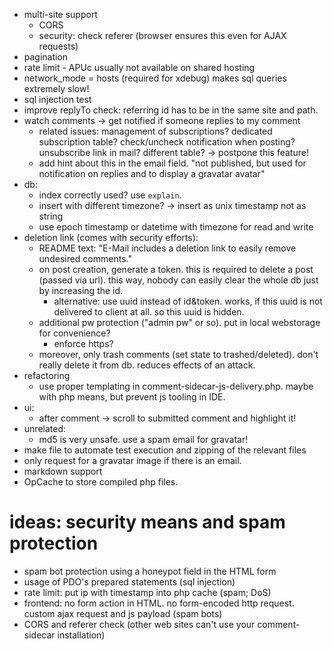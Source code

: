 - multi-site support
    - CORS
    - security: check referer (browser ensures this even for AJAX requests)
- pagination
- rate limit - APUc usually not available on shared hosting
- network_mode = hosts (required for xdebug) makes sql queries extremely slow!
- sql injection test
- improve replyTo check: referring id has to be in the same site and path.
- watch comments -> get notified if someone replies to my comment
    - related issues: management of subscriptions? dedicated subscription table? check/uncheck notification when posting? unsubscribe link in mail? different table? -> postpone this feature!
    - add hint about this in the email field. "not published, but used for notification on replies and to display a gravatar avatar"
- db:
    - index correctly used? use `explain`.
    - insert with different timezone? -> insert as unix timestamp not as string
    - use epoch timestamp or datetime with timezone for read and write
- deletion link (comes with security efforts): 
    - README text: "E-Mail includes a deletion link to easily remove undesired comments." 
    - on post creation, generate a token. this is required to delete a post (passed via url). this way, nobody can easily clear the whole db just by increasing the id.
        - alternative: use uuid instead of id&token. works, if this uuid is not delivered to client at all. so this uuid is hidden.
    - additional pw protection ("admin pw" or so). put in local webstorage for convenience?
        - enforce https?
    - moreover, only trash comments (set state to trashed/deleted). don't really delete it from db. reduces effects of an attack.
- refactoring
    - use proper templating in comment-sidecar-js-delivery.php. maybe with php means, but prevent js tooling in IDE.
- ui:
    - after comment -> scroll to submitted comment and highlight it!
- unrelated:
    - md5 is very unsafe. use a spam email for gravatar! 
- make file to automate test execution and zipping of the relevant files 
- only request for a gravatar image if there is an email.
- markdown support
- OpCache to store compiled php files. 

# ideas: security means and spam protection

- spam bot protection using a honeypot field in the HTML form
- usage of PDO's prepared statements (sql injection)
- rate limit: put ip with timestamp into php cache (spam; DoS)
- frontend: no form action in HTML. no form-encoded http request. custom ajax request and js payload (spam bots)
- CORS and referer check (other web sites can't use your comment-sidecar installation)